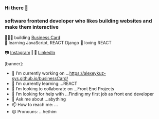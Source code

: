 ### Hi there 👋
### software frontend developer who likes building websites and make them interactive

👨🏼‍💻 building [Business Card](https://alexeykuz-sys.github.io/businessCard/)  
🧠 learning JavaScript, REACT  Django
💜 loving REACT

📷 [Instagram](https://www.instagram.com/icmodels.uk/) **|** 
👔 [LinkedIn](https://www.linkedin.com/in/alexey-kuzmis-5464762/)

[banner]: 



- 🔭 I’m currently working on ...https://alexeykuz-sys.github.io/businessCard/
- 🌱 I’m currently learning ...REACT
- 👯 I’m looking to collaborate on ...Front End Projects
- 🤔 I’m looking for help with ...Finding my first job as front end developer
- 💬 Ask me about ...abything
- 📫 How to reach me: ...
- 😄 Pronouns: ...he/him


